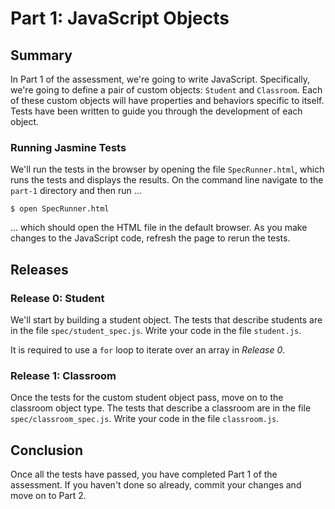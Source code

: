 # Part 1: JavaScript Objects
## Summary
In Part 1 of the assessment, we're going to write JavaScript.  Specifically, we're going to define a pair of custom objects:  `Student` and `Classroom`.  Each of these custom objects will have properties and behaviors specific to itself.  Tests have been written to guide you through the development of each object.


### Running Jasmine Tests
We'll run the tests in the browser by opening the file `SpecRunner.html`, which runs the tests and displays the results.  On the command line navigate to the `part-1` directory and then run
...

```
$ open SpecRunner.html
```

... which should open the HTML file in the default browser.  As you make changes to the JavaScript code, refresh the page to rerun the tests.


## Releases
### Release 0: Student
We'll start by building a student object.  The tests that describe students are in the file `spec/student_spec.js`.  Write your code in the file `student.js`.

It is required to use a `for` loop to iterate over an array in *Release 0*.


### Release 1: Classroom
Once the tests for the custom student object pass, move on to the classroom
object type.  The tests that describe a classroom are in the file `spec/classroom_spec.js`.  Write your code in the file `classroom.js`.


## Conclusion

Once all the tests have passed, you have completed Part 1 of the assessment. If
you haven't done so already, commit your changes and move on to Part 2.
